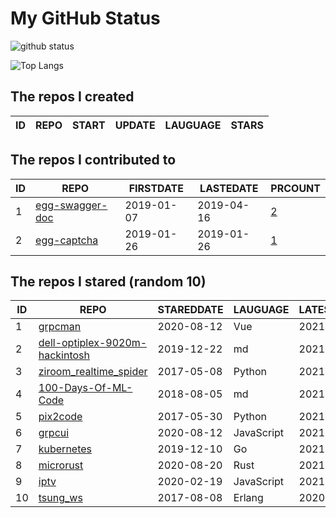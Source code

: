 # My GitHub Status

<img src="https://github-readme-stats-1.yihong0618.vercel.app/api?username=jc-lathander&show_icons=true&&&hide_title=true&count_private=true" alt="github status" />

![Top Langs](https://github-readme-stats-1.yihong0618.vercel.app/api/top-langs/?username=jc-lathander&layout=compact)

<!--START_SECTION:my_github-->
## The repos I created
| ID | REPO | START | UPDATE | LAUGUAGE | STARS |
|----|------|-------|--------|----------|-------|

## The repos I contributed to
| ID |                                REPO                                | FIRSTDATE  | LASTEDATE  |                                          PRCOUNT                                           |
|----|--------------------------------------------------------------------|------------|------------|--------------------------------------------------------------------------------------------|
|  1 | [egg-swagger-doc](https://github.com/Yanshijie-EL/egg-swagger-doc) | 2019-01-07 | 2019-04-16 | [2](https://github.com/Yanshijie-EL/egg-swagger-doc/pulls?q=is%3Apr+author%3Ajc-lathander) |
|  2 | [egg-captcha](https://github.com/Raoul1996/egg-captcha)            | 2019-01-26 | 2019-01-26 | [1](https://github.com/Raoul1996/egg-captcha/pulls?q=is%3Apr+author%3Ajc-lathander)        |

## The repos I stared (random 10)
| ID |                                             REPO                                              | STAREDDATE |  LAUGUAGE  | LATESTUPDATE |
|----|-----------------------------------------------------------------------------------------------|------------|------------|--------------|
|  1 | [grpcman](https://github.com/grpcman/grpcman)                                                 | 2020-08-12 | Vue        | 2021-03-06   |
|  2 | [dell-optiplex-9020m-hackintosh](https://github.com/mingcheng/dell-optiplex-9020m-hackintosh) | 2019-12-22 | md         | 2021-04-09   |
|  3 | [ziroom_realtime_spider](https://github.com/facert/ziroom_realtime_spider)                    | 2017-05-08 | Python     | 2021-04-16   |
|  4 | [100-Days-Of-ML-Code](https://github.com/Avik-Jain/100-Days-Of-ML-Code)                       | 2018-08-05 | md         | 2021-04-17   |
|  5 | [pix2code](https://github.com/tonybeltramelli/pix2code)                                       | 2017-05-30 | Python     | 2021-04-16   |
|  6 | [grpcui](https://github.com/fullstorydev/grpcui)                                              | 2020-08-12 | JavaScript | 2021-04-16   |
|  7 | [kubernetes](https://github.com/kubernetes/kubernetes)                                        | 2019-12-10 | Go         | 2021-04-17   |
|  8 | [microrust](https://github.com/droogmic/microrust)                                            | 2020-08-20 | Rust       | 2021-03-18   |
|  9 | [iptv](https://github.com/iptv-org/iptv)                                                      | 2020-02-19 | JavaScript | 2021-04-16   |
| 10 | [tsung_ws](https://github.com/wulczer/tsung_ws)                                               | 2017-08-08 | Erlang     | 2020-11-02   |

<!--END_SECTION:my_github-->
